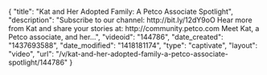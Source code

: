 {
    "title": "Kat and Her Adopted Family: A Petco Associate Spotlight",
    "description": "Subscribe to our channel: http:\/\/bit.ly\/12dY9oO Hear more from Kat and share your stories at: http:\/\/community.petco.com Meet Kat, a Petco associate, and her...",
    "videoid": "144786",
    "date_created": "1437693588",
    "date_modified": "1418181174",
    "type": "captivate",
    "layout": "video",
    "url": "\/v\/kat-and-her-adopted-family-a-petco-associate-spotlight\/144786"
}